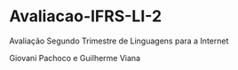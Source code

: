 # Avaliacao-IFRS-LI-2
Avaliação Segundo Trimestre de Linguagens para a Internet

Giovani Pachoco e Guilherme Viana